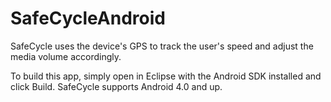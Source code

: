 SafeCycleAndroid
================

SafeCycle uses the device's GPS to track the user's speed and adjust the media volume accordingly.

To build this app, simply open in Eclipse with the Android SDK installed and click Build. SafeCycle supports Android 4.0 and up.